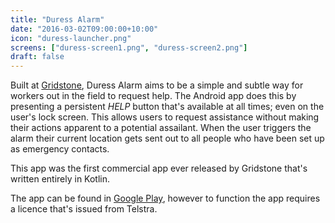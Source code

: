 ```yaml
---
title: "Duress Alarm"
date: "2016-03-02T09:00:00+10:00"
icon: "duress-launcher.png"
screens: ["duress-screen1.png", "duress-screen2.png"]
draft: false
---
```


Built at [Gridstone](https://gridstone.com.au), Duress Alarm aims to be a simple
and subtle way for workers out in the field to request help. The Android app
does this by presenting a persistent *HELP* button that's available at all times;
even on the user's lock screen. This allows users to request assistance without
making their actions apparent to a potential assailant. When the user triggers
the alarm their current location gets sent out to all people who have been set up
as emergency contacts.

This app was the first commercial app ever released by Gridstone that's written
entirely in Kotlin.

The app can be found in
[Google Play](https://play.google.com/store/apps/details?id=au.com.gridstone.duress),
however to function the app requires a licence that's issued from Telstra.

